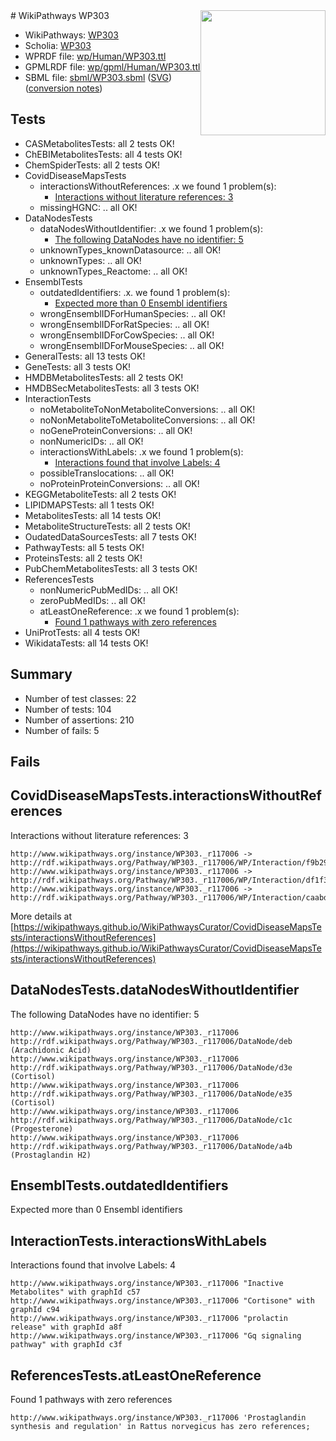 <img style="float: right; width: 200px" src="../logo.png" />
# WikiPathways WP303

* WikiPathways: [WP303](https://identifiers.org/wikipathways:WP303)
* Scholia: [WP303](https://scholia.toolforge.org/wikipathways/WP303)
* WPRDF file: [wp/Human/WP303.ttl](../wp/Human/WP303.ttl)
* GPMLRDF file: [wp/gpml/Human/WP303.ttl](../wp/gpml/Human/WP303.ttl)
* SBML file: [sbml/WP303.sbml](../sbml/WP303.sbml) ([SVG](../sbml/WP303.svg)) ([conversion notes](../sbml/WP303.txt))

## Tests
* CASMetabolitesTests: all 2 tests OK!
* ChEBIMetabolitesTests: all 4 tests OK!
* ChemSpiderTests: all 2 tests OK!
* CovidDiseaseMapsTests
    * interactionsWithoutReferences: .x we found 1 problem(s):
        * [Interactions without literature references: 3](#2e295931)
    * missingHGNC: .. all OK!
* DataNodesTests
    * dataNodesWithoutIdentifier: .x we found 1 problem(s):
        * [The following DataNodes have no identifier: 5](#d2d32fa4)
    * unknownTypes_knownDatasource: .. all OK!
    * unknownTypes: .. all OK!
    * unknownTypes_Reactome: .. all OK!
* EnsemblTests
    * outdatedIdentifiers: .x. we found 1 problem(s):
        * [Expected more than 0 Ensembl identifiers](#f44398b7)
    * wrongEnsemblIDForHumanSpecies: .. all OK!
    * wrongEnsemblIDForRatSpecies: .. all OK!
    * wrongEnsemblIDForCowSpecies: .. all OK!
    * wrongEnsemblIDForMouseSpecies: .. all OK!
* GeneralTests: all 13 tests OK!
* GeneTests: all 3 tests OK!
* HMDBMetabolitesTests: all 2 tests OK!
* HMDBSecMetabolitesTests: all 3 tests OK!
* InteractionTests
    * noMetaboliteToNonMetaboliteConversions: .. all OK!
    * noNonMetaboliteToMetaboliteConversions: .. all OK!
    * noGeneProteinConversions: .. all OK!
    * nonNumericIDs: .. all OK!
    * interactionsWithLabels: .x we found 1 problem(s):
        * [Interactions found that involve Labels: 4](#630d267b)
    * possibleTranslocations: .. all OK!
    * noProteinProteinConversions: .. all OK!
* KEGGMetaboliteTests: all 2 tests OK!
* LIPIDMAPSTests: all 1 tests OK!
* MetabolitesTests: all 14 tests OK!
* MetaboliteStructureTests: all 2 tests OK!
* OudatedDataSourcesTests: all 7 tests OK!
* PathwayTests: all 5 tests OK!
* ProteinsTests: all 2 tests OK!
* PubChemMetabolitesTests: all 3 tests OK!
* ReferencesTests
    * nonNumericPubMedIDs: .. all OK!
    * zeroPubMedIDs: .. all OK!
    * atLeastOneReference: .x we found 1 problem(s):
        * [Found 1 pathways with zero references](#35eb778e)
* UniProtTests: all 4 tests OK!
* WikidataTests: all 14 tests OK!


## Summary

* Number of test classes: 22
* Number of tests: 104
* Number of assertions: 210
* Number of fails: 5

## Fails

<a name="2e295931" />

## CovidDiseaseMapsTests.interactionsWithoutReferences

Interactions without literature references: 3
```
http://www.wikipathways.org/instance/WP303._r117006 -> http://rdf.wikipathways.org/Pathway/WP303._r117006/WP/Interaction/f9b29
http://www.wikipathways.org/instance/WP303._r117006 -> http://rdf.wikipathways.org/Pathway/WP303._r117006/WP/Interaction/df1f3
http://www.wikipathways.org/instance/WP303._r117006 -> http://rdf.wikipathways.org/Pathway/WP303._r117006/WP/Interaction/caabd
```

More details at [https://wikipathways.github.io/WikiPathwaysCurator/CovidDiseaseMapsTests/interactionsWithoutReferences](https://wikipathways.github.io/WikiPathwaysCurator/CovidDiseaseMapsTests/interactionsWithoutReferences)

<a name="d2d32fa4" />

## DataNodesTests.dataNodesWithoutIdentifier

The following DataNodes have no identifier: 5
```
http://www.wikipathways.org/instance/WP303._r117006 http://rdf.wikipathways.org/Pathway/WP303._r117006/DataNode/deb (Arachidonic Acid)
http://www.wikipathways.org/instance/WP303._r117006 http://rdf.wikipathways.org/Pathway/WP303._r117006/DataNode/d3e (Cortisol)
http://www.wikipathways.org/instance/WP303._r117006 http://rdf.wikipathways.org/Pathway/WP303._r117006/DataNode/e35 (Cortisol)
http://www.wikipathways.org/instance/WP303._r117006 http://rdf.wikipathways.org/Pathway/WP303._r117006/DataNode/c1c (Progesterone)
http://www.wikipathways.org/instance/WP303._r117006 http://rdf.wikipathways.org/Pathway/WP303._r117006/DataNode/a4b (Prostaglandin H2)
```

<a name="f44398b7" />

## EnsemblTests.outdatedIdentifiers

Expected more than 0 Ensembl identifiers
<a name="630d267b" />

## InteractionTests.interactionsWithLabels

Interactions found that involve Labels: 4
```
http://www.wikipathways.org/instance/WP303._r117006 "Inactive Metabolites" with graphId c57
http://www.wikipathways.org/instance/WP303._r117006 "Cortisone" with graphId c94
http://www.wikipathways.org/instance/WP303._r117006 "prolactin
release" with graphId a8f
http://www.wikipathways.org/instance/WP303._r117006 "Gq signaling
pathway" with graphId c3f
```

<a name="35eb778e" />

## ReferencesTests.atLeastOneReference

Found 1 pathways with zero references
```
http://www.wikipathways.org/instance/WP303._r117006 'Prostaglandin synthesis and regulation' in Rattus norvegicus has zero references; 
```

